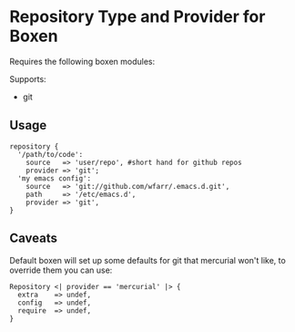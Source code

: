 # Repository Type and Provider for Boxen

Requires the following boxen modules:

Supports:

* git

## Usage

```puppet
repository {
  '/path/to/code':
    source   => 'user/repo', #short hand for github repos
    provider => 'git';
  'my emacs config':
    source   => 'git://github.com/wfarr/.emacs.d.git',
    path     => '/etc/emacs.d',
    provider => 'git',
}
```

## Caveats

Default boxen will set up some defaults for git that mercurial won't like,
to override them you can use:

```puppet
Repository <| provider == 'mercurial' |> {
  extra    => undef,
  config   => undef,
  require  => undef,
}
```
